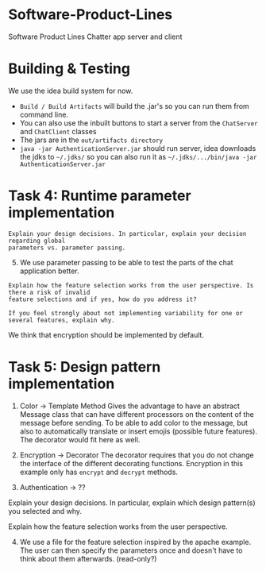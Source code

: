 # Software-Product-Lines
Software Product Lines Chatter app server and client

# Building & Testing
We use the idea build system for now.
- `Build / Build Artifacts` will build the .jar's so you can run them from command line.
- You can also use the inbuilt buttons to start a server from the `ChatServer` and `ChatClient` classes
- The jars are in the `out/artifacts directory`
- `java -jar AuthenticationServer.jar` should run server, idea downloads the jdks to `~/.jdks/` so you can also run it as `~/.jdks/.../bin/java -jar AuthenticationServer.jar`

# Task 4: Runtime parameter implementation
```
Explain your design decisions. In particular, explain your decision regarding global
parameters vs. parameter passing.
```
5. We use parameter passing to be able to test the parts of the chat application better.

```
Explain how the feature selection works from the user perspective. Is there a risk of invalid
feature selections and if yes, how do you address it?
```

```
If you feel strongly about not implementing variability for one or several features, explain why.
```
We think that encryption should be implemented by default.

# Task 5: Design pattern implementation
1. Color -> Template Method
Gives the advantage to have an abstract Message class that can have different processors on the content of the message
before sending. To be able to add color to the message, but also to automatically translate or insert emojis (possible future features).
The decorator would fit here as well.

2. Encryption -> Decorator
The decorator requires that you do not change the interface of the different decorating functions. Encryption in this
example only has `encrypt` and `decrypt` methods.

3. Authentication -> ??


Explain your design decisions. In particular, explain which design pattern(s) you selected
and why.

Explain how the feature selection works from the user perspective.  

4. We use a file for the feature selection inspired by the apache example. The user can then specify the parameters once
and doesn't have to think about them afterwards. (read-only?)
